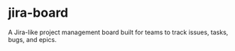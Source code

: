 # jira-board
A Jira-like project management board built for teams to track issues, tasks, bugs, and epics.
